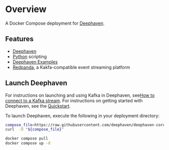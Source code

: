 # Overview

A Docker Compose deployment for [Deephaven](https://deephaven.io).

## Features

- [Deephaven](https://deephaven.io)
- [Python](https://python.org/) scripting
- [Deephaven Examples](https://github.com/deephaven/examples)
- [Redpanda](https://vectorized.io/), a Kakfa-compatible event streaming platform

## Launch Deephaven

For instructions on launching and using Kafka in Deephaven, see[How to connect to a Kafka stream](https://deephaven.io/core/groovy/docs/how-to-guides/data-import-export/kafka-stream/). For instructions on getting started with Deephaven, see the [Quickstart](https://deephaven.io/core/docs/tutorials/quickstart).

To launch Deephaven, execute the following in your deployment directory:

```bash
compose_file=https://raw.githubusercontent.com/deephaven/deephaven-core/main/containers/python-examples-redpanda/docker-compose.yml
curl  -O "${compose_file}"

docker compose pull
docker compose up -d
```
